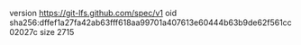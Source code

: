 version https://git-lfs.github.com/spec/v1
oid sha256:dffef1a27fa42ab63fff618aa99701a407613e60444b63b9de62f561cc02027c
size 2715
